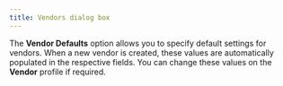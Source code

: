 ```yaml
---
title: Vendors dialog box
---
```



The **Vendor Defaults** option allows you to specify default settings for vendors. When a new vendor is created, these values are automatically populated in the respective fields. You can change these values on the **Vendor** profile if required.
